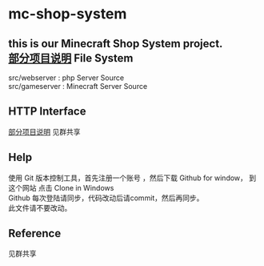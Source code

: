 mc-shop-system
==============
  this is our Minecraft Shop System project.<br />
  [部分项目说明](https://github.com/no8-lightning-man/mc-shop-system/wiki/_page)
File System
--------------
  src/webserver : php Server Source<br />
  src/gameserver : Minecraft Server Source<br />
  
HTTP Interface  
--------------
  [部分项目说明](https://github.com/no8-lightning-man/mc-shop-system/wiki/_page)
  见群共享<br />
  
Help
--------------
  使用 Git 版本控制工具，首先注册一个账号 ，然后下载 Github for window， 到这个网站 点击 Clone in Windows<br />
  Github 每次登陆请同步，代码改动后请commit，然后再同步。<br />
  此文件请不要改动。<br />

Reference
--------------
  见群共享<br />
  
